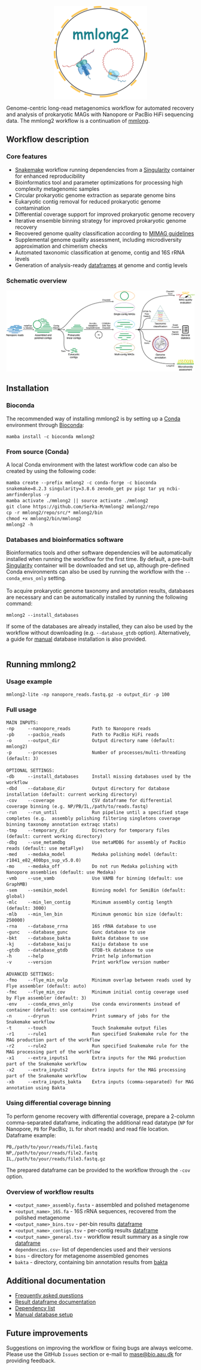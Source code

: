 <p align="center">
<img align="center" width="250" height="250" src="msc/mmlong2-logo.png" alt="logo" style="zoom:100%;" />
</p>

Genome-centric long-read metagenomics workflow for automated recovery and analysis of prokaryotic MAGs with Nanopore or PacBio HiFi sequencing data.
The mmlong2 workflow is a continuation of [mmlong](https://github.com/SorenKarst/mmlong).
<br/>

## Workflow description
### Core features
* [Snakemake](https://snakemake.readthedocs.io) workflow running dependencies from a [Singularity](https://docs.sylabs.io/guides/latest/user-guide/) container for enhanced reproducibility
* Bioinformatics tool and parameter optimizations for processing high complexity metagenomic samples
* Circular prokaryotic genome extraction as separate genome bins
* Eukaryotic contig removal for reduced prokaryotic genome contamination
* Differential coverage support for improved prokaryotic genome recovery
* Iterative ensemble binning strategy for improved prokaryotic genome recovery
* Recovered genome quality classification according to [MIMAG guidelines](https://www.nature.com/articles/nbt.3893)
* Supplemental genome quality assessment, including microdiversity approximation and chimerism checks
* Automated taxonomic classification at genome, contig and 16S rRNA levels
* Generation of analysis-ready [dataframes](msc/mmlong2-dfs.md) at genome and contig levels

### Schematic overview
<img src="msc/mmlong2-np-wf.png" alt="mmlong2-np" style="zoom:100%;" />

## Installation
### Bioconda
The recommended way of installing mmlong2 is by setting up a [Conda](https://docs.conda.io/projects/conda/en/latest/user-guide/install/linux.html) environment through [Bioconda](https://bioconda.github.io/):
```
mamba install -c bioconda mmlong2
```

### From source (Conda) 
A local Conda environment with the latest workflow code can also be created by using the following code:
```
mamba create --prefix mmlong2 -c conda-forge -c bioconda snakemake=8.2.3 singularity=3.8.6 zenodo_get pv pigz tar yq ncbi-amrfinderplus -y
mamba activate ./mmlong2 || source activate ./mmlong2
git clone https://github.com/Serka-M/mmlong2 mmlong2/repo
cp -r mmlong2/repo/src/* mmlong2/bin
chmod +x mmlong2/bin/mmlong2
mmlong2 -h 
```

### Databases and bioinformatics software
Bioinformatics tools and other software dependencies will be automatically installed when running the workflow for the first time.
By default, a pre-built [Singularity](https://docs.sylabs.io/guides/latest/user-guide/) container will be downloaded and set up, although pre-defined Conda environments can also be used by running the workflow with the `--conda_envs_only` setting.
<br/><br/>
To acquire prokaryotic genome taxonomy and annotation results, databases are necessary and can be automatically installed by running the following command:
```
mmlong2 --install_databases
```
If some of the databases are already installed, they can also be used by the workflow without downloading (e.g. `--database_gtdb` option). Alternatively, a guide for [manual](msc/mmlong2-db.md) database installation is also provided.
<br/><br/>

## Running mmlong2
### Usage example
```
mmlong2-lite -np nanopore_reads.fastq.gz -o output_dir -p 100
```

### Full usage
```
MAIN INPUTS:
-np     --nanopore_reads        Path to Nanopore reads
-pb     --pacbio_reads          Path to PacBio HiFi reads
-o      --output_dir            Output directory name (default: mmlong2)
-p      --processes             Number of processes/multi-threading (default: 3)

OPTIONAL SETTINGS:
-db     --install_databases     Install missing databases used by the workflow
-dbd    --database_dir          Output directory for database installation (default: current working directory)
-cov    --coverage              CSV dataframe for differential coverage binning (e.g. NP/PB/IL,/path/to/reads.fastq)
-run    --run_until             Run pipeline until a specified stage completes (e.g.  assembly polishing filtering singletons coverage binning taxonomy annotation extraqc stats)
-tmp    --temporary_dir         Directory for temporary files (default: current working directory)
-dbg    --use_metamdbg          Use metaMDBG for assembly of PacBio reads (default: use metaFlye)
-med    --medaka_model          Medaka polishing model (default: r1041_e82_400bps_sup_v5.0.0)
-mo     --medaka_off            Do not run Medaka polishing with Nanopore assemblies (default: use Medaka)
-vmb    --use_vamb              Use VAMB for binning (default: use GraphMB)
-sem    --semibin_model         Binning model for SemiBin (default: global)
-mlc    --min_len_contig        Minimum assembly contig length (default: 3000)
-mlb    --min_len_bin           Minimum genomic bin size (default: 250000)
-rna    --database_rrna         16S rRNA database to use
-gunc   --database_gunc         Gunc database to use
-bkt    --database_bakta        Bakta database to use
-kj     --database_kaiju        Kaiju database to use
-gtdb   --database_gtdb         GTDB-tk database to use
-h      --help                  Print help information
-v      --version               Print workflow version number

ADVANCED SETTINGS:
-fmo    --flye_min_ovlp         Minimum overlap between reads used by Flye assembler (default: auto)
-fmc    --flye_min_cov          Minimum initial contig coverage used by Flye assembler (default: 3)
-env    --conda_envs_only       Use conda environments instead of container (default: use container)
-n      --dryrun                Print summary of jobs for the Snakemake workflow
-t      --touch                 Touch Snakemake output files
-r1     --rule1                 Run specified Snakemake rule for the MAG production part of the workflow
-r2     --rule2                 Run specified Snakemake rule for the MAG processing part of the workflow
-x1     --extra_inputs1         Extra inputs for the MAG production part of the Snakemake workflow
-x2     --extra_inputs2         Extra inputs for the MAG processing part of the Snakemake workflow
-xb     --extra_inputs_bakta    Extra inputs (comma-separated) for MAG annotation using Bakta
```

### Using differential coverage binning
To perform genome recovery with differential coverage, prepare a 2-column comma-separated dataframe, indicating the additional read datatype (`NP` for Nanopore, `PB` for PacBio, `IL` for short reads) and read file location.<br/>
Dataframe example:
```
PB,/path/to/your/reads/file1.fastq
NP,/path/to/your/reads/file2.fastq
IL,/path/to/your/reads/file3.fastq.gz
```
The prepared dataframe can be provided to the workflow through the `-cov` option.

### Overview of workflow results
* `<output_name>_assembly.fasta` - assembled and polished metagenome
* `<output_name>_16S.fa` - 16S rRNA sequences, recovered from the polished metagenome
* `<output_name>_bins.tsv` - per-bin results [dataframe](msc/mmlong2-dfs.md#output_name_binstsv)
* `<output_name>_contigs.tsv` - per-contig results [dataframe](msc/mmlong2-dfs.md#output_name_contigstsv)
* `<output_name>_general.tsv` - workflow result summary as a single row [dataframe](msc/mmlong2-dfs.md#output_name_generaltsv)
* `dependencies.csv`- list of dependencies used and their versions
* `bins` - directory for metagenome assembled genomes
* `bakta` - directory, containing bin annotation results from [bakta](https://github.com/oschwengers/bakta)

## Additional documentation
* [Frequently asked questions](msc/mmlong2-faq.md)
* [Result dataframe documentation](msc/mmlong2-dfs.md)
* [Dependency list](msc/mmlong2-dep.md)
* [Manual database setup](msc/mmlong2-db.md)

## Future improvements
Suggestions on improving the workflow or fixing bugs are always welcome.<br/>
Please use the GitHub `Issues` section or e-mail to mase@bio.aau.dk for providing feedback.

[//]: # (Written by Mantas Sereika)
